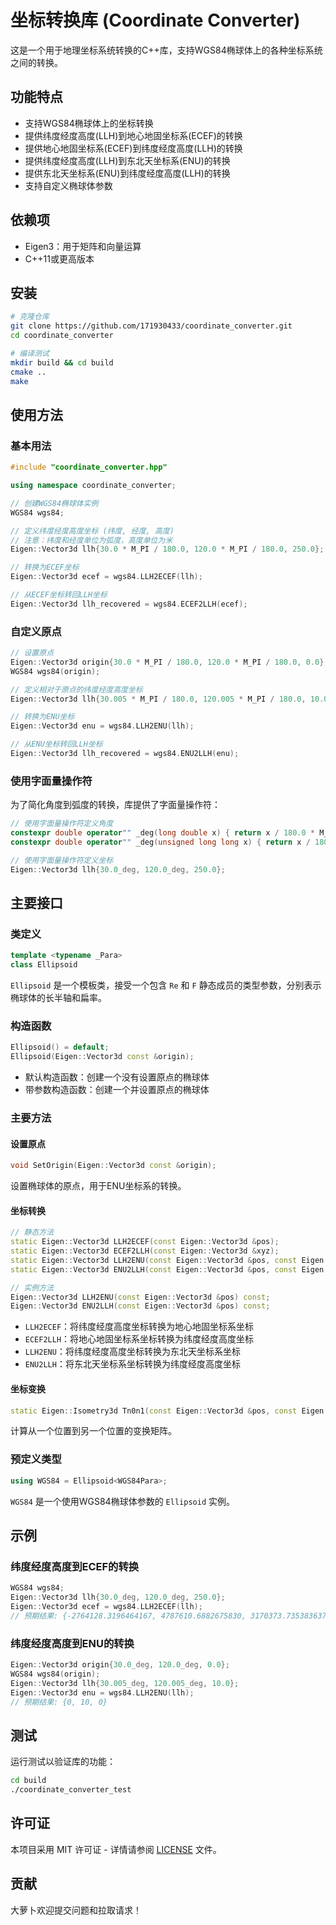 # 坐标转换库 (Coordinate Converter)

这是一个用于地理坐标系统转换的C++库，支持WGS84椭球体上的各种坐标系统之间的转换。

## 功能特点

- 支持WGS84椭球体上的坐标转换
- 提供纬度经度高度(LLH)到地心地固坐标系(ECEF)的转换
- 提供地心地固坐标系(ECEF)到纬度经度高度(LLH)的转换
- 提供纬度经度高度(LLH)到东北天坐标系(ENU)的转换
- 提供东北天坐标系(ENU)到纬度经度高度(LLH)的转换
- 支持自定义椭球体参数

## 依赖项

- Eigen3：用于矩阵和向量运算
- C++11或更高版本

## 安装

```bash
# 克隆仓库
git clone https://github.com/171930433/coordinate_converter.git
cd coordinate_converter

# 编译测试
mkdir build && cd build
cmake ..
make
```

## 使用方法

### 基本用法

```cpp
#include "coordinate_converter.hpp"

using namespace coordinate_converter;

// 创建WGS84椭球体实例
WGS84 wgs84;

// 定义纬度经度高度坐标 (纬度, 经度, 高度)
// 注意：纬度和经度单位为弧度，高度单位为米
Eigen::Vector3d llh{30.0 * M_PI / 180.0, 120.0 * M_PI / 180.0, 250.0};

// 转换为ECEF坐标
Eigen::Vector3d ecef = wgs84.LLH2ECEF(llh);

// 从ECEF坐标转回LLH坐标
Eigen::Vector3d llh_recovered = wgs84.ECEF2LLH(ecef);
```

### 自定义原点

```cpp
// 设置原点
Eigen::Vector3d origin{30.0 * M_PI / 180.0, 120.0 * M_PI / 180.0, 0.0};
WGS84 wgs84(origin);

// 定义相对于原点的纬度经度高度坐标
Eigen::Vector3d llh{30.005 * M_PI / 180.0, 120.005 * M_PI / 180.0, 10.0};

// 转换为ENU坐标
Eigen::Vector3d enu = wgs84.LLH2ENU(llh);

// 从ENU坐标转回LLH坐标
Eigen::Vector3d llh_recovered = wgs84.ENU2LLH(enu);
```

### 使用字面量操作符

为了简化角度到弧度的转换，库提供了字面量操作符：

```cpp
// 使用字面量操作符定义角度
constexpr double operator"" _deg(long double x) { return x / 180.0 * M_PI; }
constexpr double operator"" _deg(unsigned long long x) { return x / 180.0 * M_PI; }

// 使用字面量操作符定义坐标
Eigen::Vector3d llh{30.0_deg, 120.0_deg, 250.0};
```

## 主要接口

### 类定义

```cpp
template <typename _Para>
class Ellipsoid
```

`Ellipsoid` 是一个模板类，接受一个包含 `Re` 和 `F` 静态成员的类型参数，分别表示椭球体的长半轴和扁率。

### 构造函数

```cpp
Ellipsoid() = default;
Ellipsoid(Eigen::Vector3d const &origin);
```

- 默认构造函数：创建一个没有设置原点的椭球体
- 带参数构造函数：创建一个并设置原点的椭球体

### 主要方法

#### 设置原点

```cpp
void SetOrigin(Eigen::Vector3d const &origin);
```

设置椭球体的原点，用于ENU坐标系的转换。

#### 坐标转换

```cpp
// 静态方法
static Eigen::Vector3d LLH2ECEF(const Eigen::Vector3d &pos);
static Eigen::Vector3d ECEF2LLH(const Eigen::Vector3d &xyz);
static Eigen::Vector3d LLH2ENU(const Eigen::Vector3d &pos, const Eigen::Vector3d &origin);
static Eigen::Vector3d ENU2LLH(const Eigen::Vector3d &pos, const Eigen::Vector3d &origin);

// 实例方法
Eigen::Vector3d LLH2ENU(const Eigen::Vector3d &pos) const;
Eigen::Vector3d ENU2LLH(const Eigen::Vector3d &pos) const;
```

- `LLH2ECEF`：将纬度经度高度坐标转换为地心地固坐标系坐标
- `ECEF2LLH`：将地心地固坐标系坐标转换为纬度经度高度坐标
- `LLH2ENU`：将纬度经度高度坐标转换为东北天坐标系坐标
- `ENU2LLH`：将东北天坐标系坐标转换为纬度经度高度坐标

#### 坐标变换

```cpp
static Eigen::Isometry3d Tn0n1(const Eigen::Vector3d &pos, const Eigen::Vector3d &origin);
```

计算从一个位置到另一个位置的变换矩阵。

### 预定义类型

```cpp
using WGS84 = Ellipsoid<WGS84Para>;
```

`WGS84` 是一个使用WGS84椭球体参数的 `Ellipsoid` 实例。

## 示例

### 纬度经度高度到ECEF的转换

```cpp
WGS84 wgs84;
Eigen::Vector3d llh{30.0_deg, 120.0_deg, 250.0};
Eigen::Vector3d ecef = wgs84.LLH2ECEF(llh);
// 预期结果: {-2764128.3196464167, 4787610.6882675830, 3170373.7353836372}
```

### 纬度经度高度到ENU的转换

```cpp
Eigen::Vector3d origin{30.0_deg, 120.0_deg, 0.0};
WGS84 wgs84(origin);
Eigen::Vector3d llh{30.005_deg, 120.005_deg, 10.0};
Eigen::Vector3d enu = wgs84.LLH2ENU(llh);
// 预期结果: {0, 10, 0}
```

## 测试

运行测试以验证库的功能：

```bash
cd build
./coordinate_converter_test
```

## 许可证

本项目采用 MIT 许可证 - 详情请参阅 [LICENSE](LICENSE) 文件。

## 贡献

大萝卜欢迎提交问题和拉取请求！ 